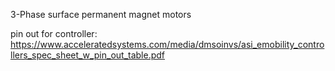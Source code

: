 3-Phase surface permanent magnet motors

pin out for controller:
https://www.acceleratedsystems.com/media/dmsoinvs/asi_emobility_controllers_spec_sheet_w_pin_out_table.pdf

